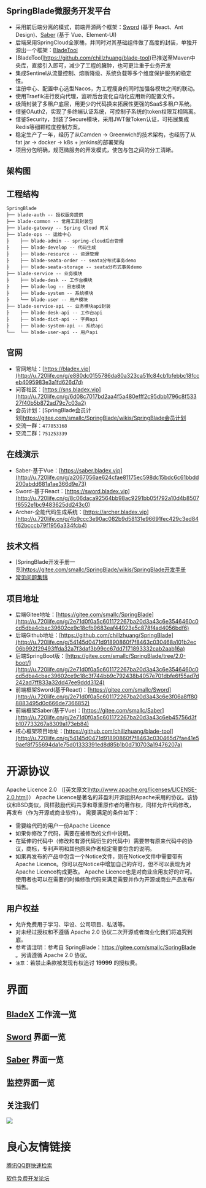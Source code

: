   
       
       
   
    
    
    
    
  
  
    
  
    

## SpringBlade微服务开发平台
* 采用前后端分离的模式，前端开源两个框架：[Sword](http://u.720life.cn/g/2e71d0f0a5c601172267ba20d3a43c6e3f06a8ff808883495d0c666de7366852)  (基于 React、Ant Design)、[Saber](http://u.720life.cn/g/2e71d0f0a5c601172267ba20d3a43c6eb45756d3fb107733267a8309a173eb84)  (基于 Vue、Element-UI)
* 后端采用SpringCloud全家桶，并同时对其基础组件做了高度的封装，单独开源出一个框架：[BladeTool](http://u.720life.cn/g/54145d0471d91890860f7f8463c030465d7fae41e59aef8f755694da1e75d01333391ed8d85b1b0d710703a19476207a) 
* [BladeTool]https://github.com/chillzhuang/blade-tool)已推送至Maven中央库，直接引入即可，减少了工程的臃肿，也可更注重于业务开发
* 集成Sentinel从流量控制、熔断降级、系统负载等多个维度保护服务的稳定性。
* 注册中心、配置中心选型Nacos，为工程瘦身的同时加强各模块之间的联动。
* 使用Traefik进行反向代理，监听后台变化自动化应用新的配置文件。
* 极简封装了多租户底层，用更少的代码换来拓展性更强的SaaS多租户系统。
* 借鉴OAuth2，实现了多终端认证系统，可控制子系统的token权限互相隔离。
* 借鉴Security，封装了Secure模块，采用JWT做Token认证，可拓展集成Redis等细颗粒度控制方案。
* 稳定生产了一年，经历了从Camden -> Greenwich的技术架构，也经历了从fat jar -> docker -> k8s + jenkins的部署架构
* 项目分包明确，规范微服务的开发模式，使包与包之间的分工清晰。

## 架构图
 

## 工程结构
``` 
SpringBlade
├── blade-auth -- 授权服务提供
├── blade-common -- 常用工具封装包
├── blade-gateway -- Spring Cloud 网关
├── blade-ops -- 运维中心
├    ├── blade-admin -- spring-cloud后台管理
├    ├── blade-develop -- 代码生成
├    ├── blade-resource -- 资源管理
├    ├── blade-seata-order -- seata分布式事务demo
├    ├── blade-seata-storage -- seata分布式事务demo
├── blade-service -- 业务模块
├    ├── blade-desk -- 工作台模块 
├    ├── blade-log -- 日志模块 
├    ├── blade-system -- 系统模块 
├    └── blade-user -- 用户模块 
├── blade-service-api -- 业务模块api封装
├    ├── blade-desk-api -- 工作台api 
├    ├── blade-dict-api -- 字典api 
├    ├── blade-system-api -- 系统api 
└──  └── blade-user-api -- 用户api 
```

## 官网
* 官网地址：[https://bladex.vip](http://u.720life.cn/g/e880dc0155786da80a323ca51fc84cb1bfebbc18fcceb4095983e3a1fd626d7d) 
* 问答社区：[https://sns.bladex.vip](http://u.720life.cn/g/6d08c7017bd2aa4f5a480efff2c95dbb1796c8f53327f40b5b872ad79c7c03a2) 
* 会员计划：[SpringBlade会员计划]https://gitee.com/smallc/SpringBlade/wikis/SpringBlade会员计划
* 交流一群：`477853168`
* 交流二群：`751253339`

## 在线演示
* Saber-基于Vue：[https://saber.bladex.vip](http://u.720life.cn/g/a2067056ae624cfae81175ec598dc15bdc6c61bbdd200abdd681a1ae366d9e73) 
* Sword-基于React：[https://sword.bladex.vip](http://u.720life.cn/g/8c06daca92564bb98ac9291bb05f792a10d4b8507f6552e1bc9483625dd243c0) 
* Archer-全能代码生成系统：[https://archer.bladex.vip](http://u.720life.cn/g/4b9ccc3e90ac082b9d58131e96691fec429c3ed84f62bcccb79f1956a334fcb4) 

## 技术文档
* [SpringBlade开发手册一览]https://gitee.com/smallc/SpringBlade/wikis/SpringBlade开发手册
* [常见问题集锦](http://u.720life.cn/g/6d08c7017bd2aa4f5a480efff2c95dbb45fa5e679adf555cd44461de22187c1e22984b8b53c44e69a60f2ab3918c5be7) 

## 项目地址
* 后端Gitee地址：[https://gitee.com/smallc/SpringBlade](http://u.720life.cn/g/2e71d0f0a5c601172267ba20d3a43c6e3546460c0cd5dba4cbac39602ce9c18cfb9683eaf44923e5c878f4ad4056bdf6) 
* 后端Github地址：[https://github.com/chillzhuang/SpringBlade](http://u.720life.cn/g/54145d0471d91890860f7f8463c030468a101b2ec06b992f29493ffda32a7f3daf3b99cc67dd7171893332cab2aab16a) 
* 后端SpringBoot版：[https://gitee.com/smallc/SpringBlade/tree/2.0-boot/](http://u.720life.cn/g/2e71d0f0a5c601172267ba20d3a43c6e3546460c0cd5dba4cbac39602ce9c18c3f744bb9c792438b4057e701dbfe6f55ad7d242ad7ff833a32dd47ee9ddd3124) 
* 前端框架Sword(基于React)：[https://gitee.com/smallc/Sword](http://u.720life.cn/g/2e71d0f0a5c601172267ba20d3a43c6e3f06a8ff808883495d0c666de7366852) 
* 前端框架Saber(基于Vue)：[https://gitee.com/smallc/Saber](http://u.720life.cn/g/2e71d0f0a5c601172267ba20d3a43c6eb45756d3fb107733267a8309a173eb84) 
* 核心框架项目地址：[https://github.com/chillzhuang/blade-tool](http://u.720life.cn/g/54145d0471d91890860f7f8463c030465d7fae41e59aef8f755694da1e75d01333391ed8d85b1b0d710703a19476207a) 

# 开源协议
Apache Licence 2.0 （[英文原文]http://www.apache.org/licenses/LICENSE-2.0.html)）
Apache Licence是著名的非盈利开源组织Apache采用的协议。该协议和BSD类似，同样鼓励代码共享和尊重原作者的著作权，同样允许代码修改，再发布（作为开源或商业软件）。
需要满足的条件如下：
* 需要给代码的用户一份Apache Licence
* 如果你修改了代码，需要在被修改的文件中说明。
* 在延伸的代码中（修改和有源代码衍生的代码中）需要带有原来代码中的协议，商标，专利声明和其他原来作者规定需要包含的说明。
* 如果再发布的产品中包含一个Notice文件，则在Notice文件中需要带有Apache Licence。你可以在Notice中增加自己的许可，但不可以表现为对Apache Licence构成更改。
Apache Licence也是对商业应用友好的许可。使用者也可以在需要的时候修改代码来满足需要并作为开源或商业产品发布/销售。

## 用户权益
* 允许免费用于学习、毕设、公司项目、私活等。
* 对未经过授权和不遵循 Apache 2.0 协议二次开源或者商业化我们将追究到底。
* 参考请注明：参考自 SpringBlade：https://gitee.com/smallc/SpringBlade 。另请遵循 Apache 2.0 协议。
* `注意`：若禁止条款被发现有权追讨 **19999** 的授权费。

# 界面

## [BladeX](http://u.720life.cn/g/e880dc0155786da80a323ca51fc84cb1ff5b8de4683f6a5f7b4c3c67bfd5fa5a)  工作流一览
 
     
           
           
     
     
           
           
     
     
           
           
     
 

## [Sword](http://u.720life.cn/g/2e71d0f0a5c601172267ba20d3a43c6e3f06a8ff808883495d0c666de7366852)  界面一览
 
     
           
           
     
     
           
           
     
     
           
           
     
     
           
           
     
     
           
           
     
 

## [Saber](http://u.720life.cn/g/2e71d0f0a5c601172267ba20d3a43c6eb45756d3fb107733267a8309a173eb84)  界面一览
 
     
           
           
     
     
           
           
     
     
           
           
     
 

## 监控界面一览
 
     
           
           
     
     
           
           
     
     
           
           
     
     
           
           
     
     
           
           
     
     
           
           
     
 

## 关注我们
![](https://images.gitee.com/uploads/images/2019/0330/065148_f0ada806_410595.jpeg)


 # 良心友情链接

[腾讯QQ群快速检索](http://u.720life.cn/s/8cf73f7c)

[软件免费开发论坛](http://u.720life.cn/s/bbb01dc0)